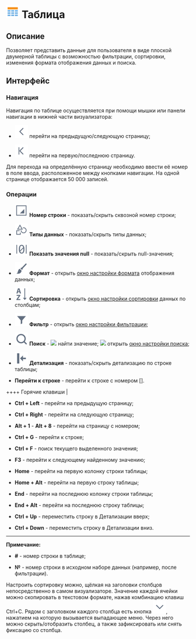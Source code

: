 # ![](../../media/app/icons/view_types_18/view_types_default-02.svg) Таблица

## Описание

Позволяет представить данные для пользователя в виде плоской двумерной таблицы с возможностью фильтрации, сортировки, изменения формата отображения данных и поиска.

## Интерфейс

### Навигация

Навигация по таблице осуществляется при помощи мышки или панели навигации в нижней части визуализатора:

* ![](../../media/app/icons/toolbar_18/toolbar_18_17.svg) перейти на предыдущую/следующую страницу;

* ![](../../media/app/icons/toolbar_18/toolbar_18_15.svg) перейти на первую/последнюю страницу.

Для перехода на определённую страницу необходимо ввести её номер в поле ввода, расположенное между кнопками навигации.
На одной странице отображается 50 000 записей.

### Операции

* ![](../../media/app/visualization/toolbar_18_table_1.svg) **Номер строки** - показать/скрыть сквозной номер строки;

* ![](../../media/app/visualization/toolbar_18_table_0.svg) **Типы данных** - показать/скрыть типы данных;

* ![](../../media/app/visualization/toolbar_18_92.svg) **Показать значения null** - показать/скрыть null-значения;

* ![](../../media/app/visualization/toolbar_18_118.svg) **Формат** - открыть [окно настройки формата](./format.md) отображения данных;

* ![](../../media/app/visualization/toolbar_18_116.svg) **Сортировка** - открыть [окно настройки сортировки](./sorting.md) данных по столбцам;

* ![](../../media/app/visualization/toolbar_18_117.svg) **Фильтр** - открыть [окно настройки фильтрации](./filter.md);

* ![](../../media/app/visualization/toolbar_18_33.svg) **Поиск** - ![](иконка) найти значение; ![](иконка) открыть [окно настройки поиска](./search.md);

* ![](../../media/app/visualization/toolbar_18_171.svg) **Детализация** - показать/скрыть детализацию по строке таблицы;

* **Перейти к строке** - перейти к строке с номером [].

++++ Горячие клавиши |

* **Ctrl + Left** - перейти на предыдущую страницу;

* **Ctrl + Right** - перейти на следующую страницу;

* **Alt + 1** - **Alt + 8** - перейти на страницу с номером;

* **Ctrl + G** - перейти к строке;

* **Ctrl + F** - поиск текущего выделенного значения;

* **F3** - перейти к следующему найденному значению;

* **Home** - перейти на первую колонку строки таблицы;

* **Home + Alt** - перейти на первую строку таблицы;

* **End** - перейти на последнюю колонку строки таблицы;

* **End + Alt** - перейти на последнюю строку таблицы;

* **Ctrl + Up** - переместить строку в Детализации вверх;

* **Ctrl + Down** - переместить строку в Детализации вниз.

--------

**Примечание:**

* **#** - номер строки в таблице;

* **№** - номер строки в исходном наборе данных (например, после фильтрации).

Настроить сортировку можно, щёлкая на заголовки столбцов непосредственно в самом визуализаторе.
Значение каждой ячейки можно скопировать в текстовом формате, нажав комбинацию клавиш Ctrl+C.
Рядом с заголовком каждого столбца есть кнопка ![](../../media/app/visualization/toolbar_18_20.svg), нажатием на которую вызывается выпадающее меню. Через него можно скрыть/отобразить столбец, а также зафиксировать или снять фиксацию со столбца.
